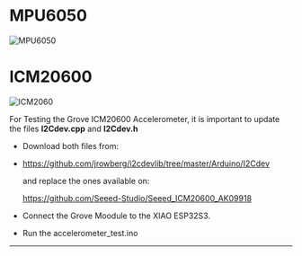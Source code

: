 # MPU6050
![MPU6050]()
# ICM20600
![ICM2060]()

For Testing the Grove ICM20600 Accelerometer, it is important to update the files **I2Cdev.cpp** and **I2Cdev.h**
 - Download both files from: 
  - https://github.com/jrowberg/i2cdevlib/tree/master/Arduino/I2Cdev
    
    and replace the ones available on:
    
    https://github.com/Seeed-Studio/Seeed_ICM20600_AK09918
 
- Connect the Grove Moodule to the XIAO ESP32S3.

- Run the accelerometer_test.ino
---
